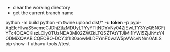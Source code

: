 - clear the working directory
- get the current branch name


python -m build
python -m twine upload dist/* -u __token__ -p pypi-AgEIcHlwaS5vcmcCJDhjZjIzMDUyLTYyYTItNDYyNy04ZjEwLTY3YzQ5NGFjYTc4OQACKlszLCIyOTUzNDA3Mi02ZWZkLTQ5ZTAtYTJlMi1lYWI5ZjJhYzY4ODMiXQAABiCQEOBO-DCY4fh30aowMLDFYmF0waW5pVWcvNNm0AtLS
pip show -f uthavu-tools
//test

